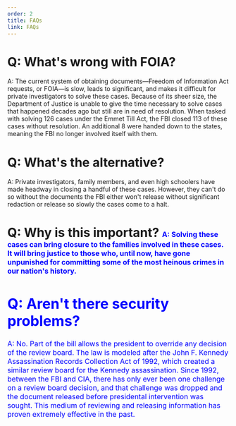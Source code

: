 ```yaml
---
order: 2
title: FAQs
link: FAQs
---
```


<h1> Q: What's wrong with FOIA?</h1>
<p> A: The current system of obtaining documents—Freedom of Information Act requests, or FOIA—is slow, leads to significant, and makes it difficult for private investigators to solve these cases. Because of its sheer size, the Department of Justice is unable to give the time necessary to solve cases that happened decades ago but still are in need of resolution. When tasked with solving 126 cases under the Emmet Till Act, the FBI closed 113 of these cases without resolution. An additional 8 were handed down to the states, meaning the FBI no longer involved itself with them.
<br>
</p>
<h1>Q: What's the alternative?</h1>
<p>A: Private investigators, family members, and even high schoolers have made headway in closing a handful of these cases. However, they can't do so without the documents the FBI either won't release without significant redaction or release so slowly the cases come to a halt.
<br>
</p>
<h1>Q: Why is this important?</font>
<font size="3" color="blue">A: Solving these cases can bring closure to the families involved in these cases. It will bring justice to those who, until now, have gone unpunished for committing some of the most heinous crimes in our nation's history.
<br>
</h1>
<h1>Q: Aren't there security problems?</h1>
<p>A: No. Part of the bill allows the president to override any decision of the review board. The law is modeled after the John F. Kennedy Assassination Records Collection Act of 1992, which created a similar review board for the Kennedy assassination. Since 1992, between the FBI and CIA, there has only ever been one challenge on a review board decision, and that challenge was dropped and the document released before presidental intervention was sought. This medium of reviewing and releasing information has proven extremely effective in the past.</p>


